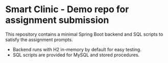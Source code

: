 # Smart Clinic - Demo repo for assignment submission

This repository contains a minimal Spring Boot backend and SQL scripts to satisfy the assignment prompts.
- Backend runs with H2 in-memory by default for easy testing.
- SQL scripts are provided for MySQL and stored procedures.


